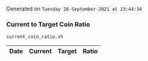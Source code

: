 Generated on `Tuesday 28-September-2021 at 23:44:34`

### Current to Target Coin Ratio
`current_coin_ratio.sh`

Date|Current|Target|Ratio
---|---|---|---
